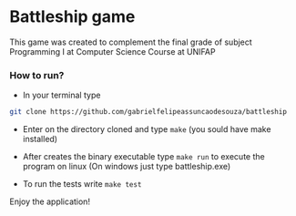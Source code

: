 # Battleship game

This game was created to complement the final grade of subject Programming I at Computer Science Course at UNIFAP

### How to run?
* In your terminal type
 ```bash
git clone https://github.com/gabrielfelipeassuncaodesouza/battleship
```
* Enter on the directory cloned and type `make` (you sould have make installed)

* After creates the binary executable type `make run` to execute the program on linux (On windows just type battleship.exe)

* To run the tests write `make test`

Enjoy the application!
